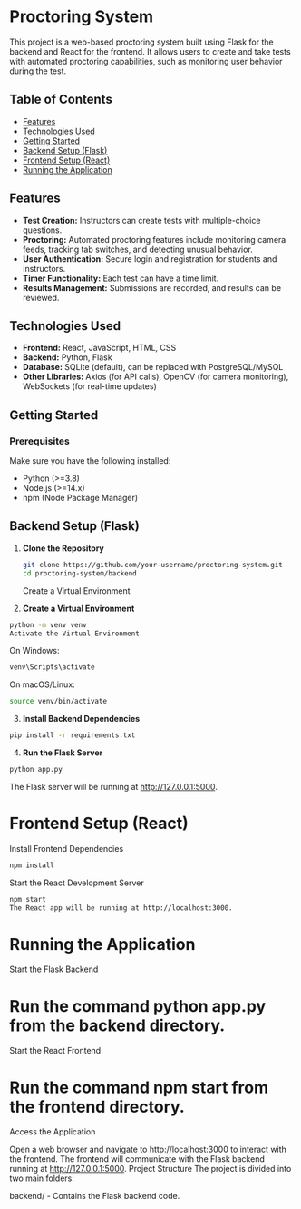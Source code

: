 # Proctoring System

This project is a web-based proctoring system built using Flask for the backend and React for the frontend. It allows users to create and take tests with automated proctoring capabilities, such as monitoring user behavior during the test.

## Table of Contents
- [Features](#features)
- [Technologies Used](#technologies-used)
- [Getting Started](#getting-started)
- [Backend Setup (Flask)](#backend-setup-flask)
- [Frontend Setup (React)](#frontend-setup-react)
- [Running the Application](#running-the-application)

## Features

- **Test Creation:** Instructors can create tests with multiple-choice questions.
- **Proctoring:** Automated proctoring features include monitoring camera feeds, tracking tab switches, and detecting unusual behavior.
- **User Authentication:** Secure login and registration for students and instructors.
- **Timer Functionality:** Each test can have a time limit.
- **Results Management:** Submissions are recorded, and results can be reviewed.

## Technologies Used

- **Frontend:** React, JavaScript, HTML, CSS
- **Backend:** Python, Flask
- **Database:** SQLite (default), can be replaced with PostgreSQL/MySQL
- **Other Libraries:** Axios (for API calls), OpenCV (for camera monitoring), WebSockets (for real-time updates)

## Getting Started

### Prerequisites
Make sure you have the following installed:
- Python (>=3.8)
- Node.js (>=14.x)
- npm (Node Package Manager)

## Backend Setup (Flask)

1. **Clone the Repository**
   ```bash
   git clone https://github.com/your-username/proctoring-system.git
   cd proctoring-system/backend
    ```
    Create a Virtual Environment

2. **Create a Virtual Environment**
```bash
python -m venv venv
Activate the Virtual Environment
```

On Windows:
```bash
venv\Scripts\activate
```

On macOS/Linux:
```bash
source venv/bin/activate
```


3. **Install Backend Dependencies**

```bash
pip install -r requirements.txt
```
4. **Run the Flask Server**

```bash
python app.py
```
The Flask server will be running at http://127.0.0.1:5000.

# Frontend Setup (React)

Install Frontend Dependencies

```bash
npm install
```
Start the React Development Server

```bash
npm start
The React app will be running at http://localhost:3000.
```

# Running the Application
Start the Flask Backend

# Run the command python app.py from the backend directory.
Start the React Frontend

# Run the command npm start from the frontend directory.
Access the Application

Open a web browser and navigate to http://localhost:3000 to interact with the frontend.
The frontend will communicate with the Flask backend running at http://127.0.0.1:5000.
Project Structure
The project is divided into two main folders:

backend/ - Contains the Flask backend code.